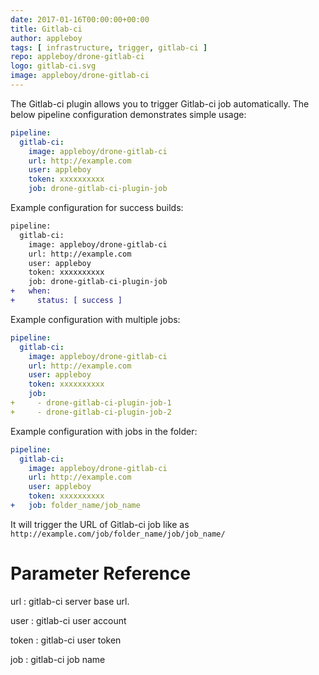 ```yaml
---
date: 2017-01-16T00:00:00+00:00
title: Gitlab-ci
author: appleboy
tags: [ infrastructure, trigger, gitlab-ci ]
repo: appleboy/drone-gitlab-ci
logo: gitlab-ci.svg
image: appleboy/drone-gitlab-ci
---
```


The Gitlab-ci plugin allows you to trigger Gitlab-ci job automatically. The below pipeline configuration demonstrates simple usage:

```yaml
pipeline:
  gitlab-ci:
    image: appleboy/drone-gitlab-ci
    url: http://example.com
    user: appleboy
    token: xxxxxxxxxx
    job: drone-gitlab-ci-plugin-job
```

Example configuration for success builds:

```diff
pipeline:
  gitlab-ci:
    image: appleboy/drone-gitlab-ci
    url: http://example.com
    user: appleboy
    token: xxxxxxxxxx
    job: drone-gitlab-ci-plugin-job
+   when:
+     status: [ success ]
```

Example configuration with multiple jobs:

```yaml
pipeline:
  gitlab-ci:
    image: appleboy/drone-gitlab-ci
    url: http://example.com
    user: appleboy
    token: xxxxxxxxxx
    job:
+     - drone-gitlab-ci-plugin-job-1
+     - drone-gitlab-ci-plugin-job-2
```

Example configuration with jobs in the folder:

```yaml
pipeline:
  gitlab-ci:
    image: appleboy/drone-gitlab-ci
    url: http://example.com
    user: appleboy
    token: xxxxxxxxxx
+   job: folder_name/job_name
```

It will trigger the URL of Gitlab-ci job like as `http://example.com/job/folder_name/job/job_name/`

# Parameter Reference

url
: gitlab-ci server base url.

user
: gitlab-ci user account

token
: gitlab-ci user token

job
: gitlab-ci job name
